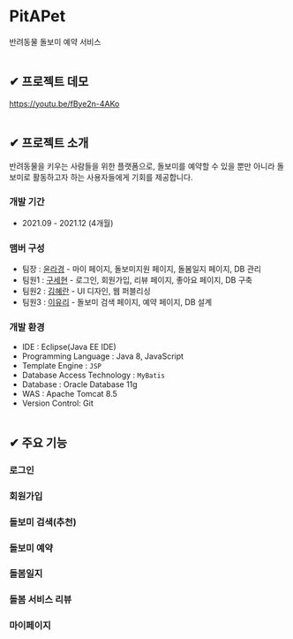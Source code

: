 # PitAPet
반려동물 돌보미 예약 서비스
</br></br>

## ✔ 프로젝트 데모
https://youtu.be/fBye2n-4AKo
</br></br>

## ✔ 프로젝트 소개
반려동물을 키우는 사람들을 위한 플랫폼으로, 돌보미를 예약할 수 있을 뿐만 아니라 돌보미로 활동하고자 하는 사용자들에게 기회를 제공합니다.

### 개발 기간
- 2021.09 - 2021.12 (4개월)

### 맴버 구성
- 팀장 : [윤라경](https://github.com/duldul34) - 마이 페이지, 돌보미지원 페이지, 돌봄일지 페이지, DB 관리
- 팀원1 : [구세현](https://github.com/mymexsh) - 로그인, 회원가입, 리뷰 페이지, 좋아요 페이지, DB 구축
- 팀원2 : [김혜란](https://github.com/hyeran0513) - UI 디자인, 웹 퍼블리싱
- 팀원3 : [이유리](https://github.com/lee-code712) - 돌보미 검색 페이지, 예약 페이지, DB 설계

### 개발 환경
- IDE : Eclipse(Java EE IDE)
- Programming Language : Java 8, JavaScript
- Template Engine : `JSP`
- Database Access Technology : `MyBatis`
- Database : Oracle Database 11g
- WAS : Apache Tomcat 8.5
- Version Control: Git
</br></br>

## ✔ 주요 기능
### 로그인
### 회원가입
### 돌보미 검색(추천)
### 돌보미 예약
### 돌봄일지
### 돌봄 서비스 리뷰
### 마이페이지
